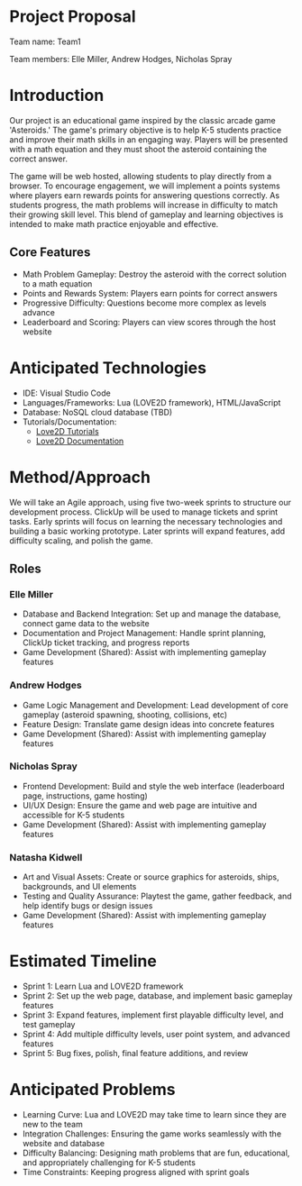 
# Project Proposal

Team name: Team1

Team members: Elle Miller, Andrew Hodges, Nicholas Spray

# Introduction

Our project is an educational game inspired by the classic arcade game 'Asteroids.' The game's primary objective is to help K-5 students practice and improve their math skills in an engaging way. Players will be presented with a math equation and they must shoot the asteroid containing the correct answer. 

The game will be web hosted, allowing students to play directly from a browser. To encourage engagement, we will implement a points systems where players earn rewards points for answering questions correctly. As students progress, the math problems will increase in difficulty to match their growing skill level. This blend of gameplay and learning objectives is intended to make math practice enjoyable and effective.

## Core Features
- Math Problem Gameplay: Destroy the asteroid with the correct solution to a math equation
- Points and Rewards System: Players earn points for correct answers
- Progressive Difficulty: Questions become more complex as levels advance
- Leaderboard and Scoring: Players can view scores through the host website

# Anticipated Technologies

- IDE: Visual Studio Code
- Languages/Frameworks: Lua (LOVE2D framework), HTML/JavaScript
- Database: NoSQL cloud database (TBD)
- Tutorials/Documentation: 
    - [Love2D Tutorials](https://www.youtube.com/watch?v=kpxkQldiNPU&list=PLqPLyUreLV8DrLcLvQQ64Uz_h_JGLgGg2)
    - [Love2D Documentation](https://love2d.org/wiki/Category:Tutorials)

# Method/Approach

We will take an Agile approach, using five two-week sprints to structure our development process. ClickUp will be used to manage tickets and sprint tasks. Early sprints will focus on learning the necessary technologies and building a basic working prototype. Later sprints will expand features, add difficulty scaling, and polish the game.

## Roles

### Elle Miller

- Database and Backend Integration: Set up and manage the database, connect game data to the website
- Documentation and Project Management: Handle sprint planning, ClickUp ticket tracking, and progress reports
- Game Development (Shared): Assist with implementing gameplay features

### Andrew Hodges
- Game Logic Management and Development: Lead development of core gameplay (asteroid spawning, shooting, collisions, etc)
- Feature Design: Translate game design ideas into concrete features
- Game Development (Shared): Assist with implementing gameplay features

### Nicholas Spray
- Frontend Development: Build and style the web interface (leaderboard page, instructions, game hosting)
- UI/UX Design: Ensure the game and web page are intuitive and accessible for K-5 students
- Game Development (Shared): Assist with implementing gameplay features

### Natasha Kidwell
- Art and Visual Assets: Create or source graphics for asteroids, ships, backgrounds, and UI elements
- Testing and Quality Assurance: Playtest the game, gather feedback, and help identify bugs or design issues
- Game Development (Shared): Assist with implementing gameplay features

# Estimated Timeline

- Sprint 1: Learn Lua and LOVE2D framework
- Sprint 2: Set up the web page, database, and implement basic gameplay features
- Sprint 3: Expand features, implement first playable difficulty level, and test gameplay
- Sprint 4: Add multiple difficulty levels, user point system, and advanced features
- Sprint 5: Bug fixes, polish, final feature additions, and review

# Anticipated Problems

- Learning Curve: Lua and LOVE2D may take time to learn since they are new to the team
- Integration Challenges: Ensuring the game works seamlessly with the website and database
- Difficulty Balancing: Designing math problems that are fun, educational, and appropriately challenging for K-5 students
- Time Constraints: Keeping progress aligned with sprint goals
